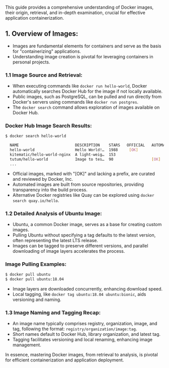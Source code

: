 
This guide provides a comprehensive understanding of Docker images, their origin, retrieval, and in-depth examination, crucial for effective application containerization.

## 1. Overview of Images:
- Images are fundamental elements for containers and serve as the basis for "containerizing" applications.
- Understanding image creation is pivotal for leveraging containers in personal projects.

### 1.1 Image Source and Retrieval:
- When executing commands like `docker run hello-world`, Docker automatically searches Docker Hub for the image if not locally available.
- Public images, such as PostgreSQL, can be pulled and run directly from Docker's servers using commands like `docker run postgres`.
- The `docker search` command allows exploration of images available on Docker Hub.

### Docker Hub Image Search Results:
```bash
$ docker search hello-world

  NAME                         DESCRIPTION    STARS   OFFICIAL   AUTOMATED
  hello-world                  Hello World!…  1988     [OK]
  kitematic/hello-world-nginx  A light-weig…  153
  tutum/hello-world            Image to tes…  90                 [OK]
  ...
```

- Official images, marked with "[OK]" and lacking a prefix, are curated and reviewed by Docker, Inc.
- Automated images are built from source repositories, providing transparency into the build process.
- Alternative Docker registries like Quay can be explored using `docker search quay.io/hello`.

### 1.2 Detailed Analysis of Ubuntu Image:
- Ubuntu, a common Docker image, serves as a base for creating custom images.
- Pulling Ubuntu without specifying a tag defaults to the latest version, often representing the latest LTS release.
- Images can be tagged to preserve different versions, and parallel downloading of image layers accelerates the process.

### Image Pulling Examples:
```bash
$ docker pull ubuntu
$ docker pull ubuntu:18.04
```
- Image layers are downloaded concurrently, enhancing download speed.
- Local tagging, like `docker tag ubuntu:18.04 ubuntu:bionic`, aids versioning and naming.

### 1.3 Image Naming and Tagging Recap:
- An image name typically comprises registry, organization, image, and tag, following the format: `registry/organization/image:tag`.
- Short names default to Docker Hub, library organization, and latest tag.
- Tagging facilitates versioning and local renaming, enhancing image management.

In essence, mastering Docker images, from retrieval to analysis, is pivotal for efficient containerization and application deployment.
